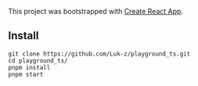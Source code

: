 This project was bootstrapped with [Create React App](https://github.com/facebook/create-react-app).

## Install

```
git clone https://github.com/Luk-z/playground_ts.git
cd playground_ts/
pnpm install
pnpm start
```
